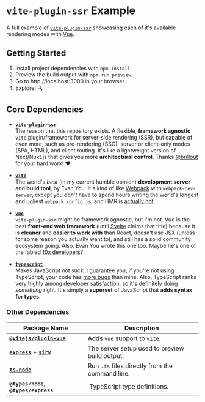 # `vite-plugin-ssr` Example

A full example of [`vite-plugin-ssr`](https://vite-plugin-ssr.com) showcasing each of it's available rendering modes with [Vue](https://vuejs.org).

## Getting Started

1. Install project dependencies with `npm install`.
2. Preview the build output with `npm run preview`.
3. Go to http://localhost:3000 in your browser.
4. Explore! 🔍


## Core Dependencies

- **[`vite-plugin-ssr`](https://vite-plugin-ssr.com)**  
  The reason that this repository exists. A flexible, **framework agnostic** `vite` plugin/framework for server-side rendering (SSR), but capable of even more, such as pre-rendering (SSG), server or client-only modes (SPA, HTML), and client routing. It's like a lightweight version of Next/Nuxt.js that gives you more **architectural control**. Thanks [@brillout](https://github.com/brillout) for your hard work! ❤️

- **[`vite`](https://vitejs.dev)**  
  The world's _best_ (in my current humble opinion) **development server** and **build tool**, by Evan You. It's kind of like [Webpack](https://webpack.js.org) with `webpack-dev-server`, except you _don't_ have to spend hours writing the world's longest and ugliest `webpack.config.js`, and HMR is [actually hot](https://vitejs.dev/guide/why.html#the-problems).

- **[`vue`](https://vuejs.org)**  
  `vite-plugin-ssr` might be framework agnostic, but I'm not. Vue is the best **front-end web framework** (until [Svelte](https://svelte.dev) claims that title) because it is **cleaner** and **easier to work with** than React, doesn't use JSX (unless for some reason you actually want to), and still has a solid community ecosystem going. Also, Evan You wrote this one too. Maybe he's one of the fabled [10x developers](https://www.google.com/search?q=10x+developer)?

- **[`typescript`](https://www.typescriptlang.org)**  
  Makes JavaScript not suck. I guarantee you, if you're not using TypeScript, your code has [more bugs](https://earlbarr.com/publications/typestudy.pdf) than mine. Also, TypeScript ranks [very](https://insights.stackoverflow.com/survey/2020#most-loved-dreaded-and-wanted) [highly](https://survey.stackoverflow.co/2022/#section-most-loved-dreaded-and-wanted-programming-scripting-and-markup-languages) among developer satisfaction, so it's definitely doing _something_ right. It's simply a **superset** of JavaScript that **adds syntax for types**.


### Other Dependencies

Package Name | Description
--- | ---
**[`@vitejs/plugin-vue`](https://www.npmjs.com/package/@vitejs/plugin-vue)** | Adds `vue` support to `vite`.
**[`express`](https://www.npmjs.com/package/express)** + **[`sirv`](https://www.npmjs.com/package/sirv)** | The server setup used to preview build output.
**[`ts-node`](https://www.npmjs.com/package/ts-node)** | Run `.ts` files directly from the command line.
**`@types/node`**, **`@types/express`** | TypeScript type definitions.
